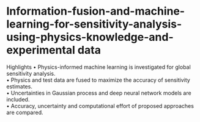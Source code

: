 # Information-fusion-and-machine-learning-for-sensitivity-analysis-using-physics-knowledge-and-experimental data
Highlights 
• Physics-informed machine learning is investigated for global sensitivity analysis.  
• Physics and test data are fused to maximize the accuracy of sensitivity estimates.  
• Uncertainties in Gaussian process and deep neural network models are included.  
• Accuracy, uncertainty and computational effort of proposed approaches are compared.
